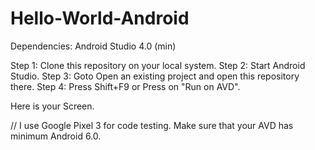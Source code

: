# Hello-World-Android

Dependencies: Android Studio 4.0 (min)

Step 1: Clone this repository on your local system.
Step 2: Start Android Studio.
Step 3: Goto Open an existing project and open this repository there.
Step 4: Press Shift+F9 or Press on "Run on AVD".

Here is your Screen.

// I use Google Pixel 3 for code testing. Make sure that your AVD has minimum Android 6.0.
